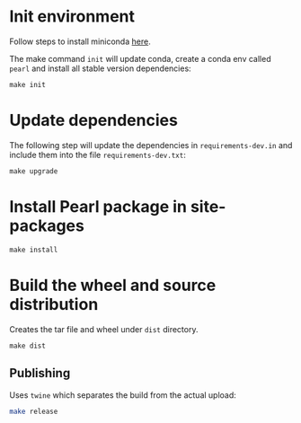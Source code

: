 
# Init environment

Follow steps to install miniconda [here](https://docs.conda.io/projects/conda/en/latest/index.html).

The make command `init` will update conda, create a conda env called `pearl` and install all stable version
dependencies:

```
make init
```

# Update dependencies
The following step will update the dependencies in `requirements-dev.in` and
include them into the file `requirements-dev.txt`:

```
make upgrade
```

# Install Pearl package in site-packages

```
make install
```

# Build the wheel and source distribution

Creates the tar file and wheel under `dist` directory.

```
make dist
```

## Publishing

Uses `twine` which separates the build from the actual upload:

```bash
make release
```

